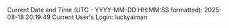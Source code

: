 Current Date and Time (UTC - YYYY-MM-DD HH:MM:SS formatted): 2025-08-18 20:19:49
Current User's Login: luckyaiman
